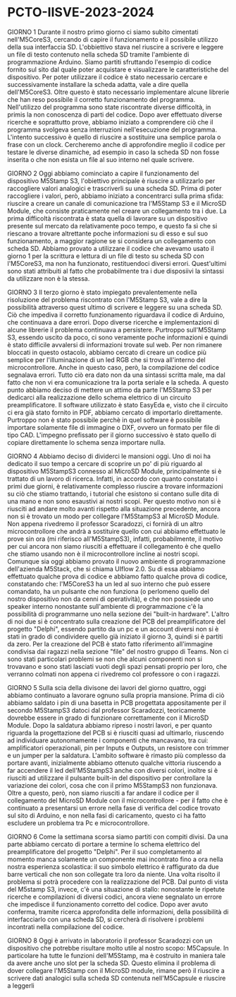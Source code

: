 # PCTO-IISVE-2023-2024

GIORNO 1
Durante il nostro primo giorno ci siamo subito cimentati nell'M5CoreS3, cercando di capire il funzionamento e il possibile utilizzo della sua interfaccia SD. L'obbiettivo stava nel riuscire a scrivere e leggere un file di testo 
contenuto nella scheda SD tramite l'ambiente di programmazione Arduino. Siamo partiti sfruttando l'esempio di codice fornito sul sito dal quale poter acquistare e visualizzare le caratteristiche del dispositivo. Per poter 
utilizzare il codice è stato necessario cercare e successivamente installare la scheda adatta, vale a dire quella dell'M5CoreS3. Oltre questo è stato necessario implementare alcune librerie che han reso possibile il corretto 
funzionamento del programma. Nell'utilizzo del programma sono state riscontrate diverse difficoltà, in primis la non conoscenza di parti del codice. Dopo aver effettuato diverse ricerche e soprattutto prove, abbiamo 
iniziato a comprendere ciò che il programma svolgeva senza interruzioni nell'esecuzione del programma. L'intento successivo è quello di riuscire a sostituire una semplice parola o frase con un clock. Cercheremo anche 
di approfondire meglio il codice per testare le diverse dinamiche, ad esempio in caso la scheda SD non fosse inserita o che non esista un file al suo interno nel quale scrivere. 

GIORNO 2
Oggi abbiamo cominciato a capire il funzionamento del dispositivo M5Stamp S3, l'obiettivo principale è riuscire a utilizzarlo per raccogliere valori analogici e trascriverli su una scheda SD. Prima di poter raccogliere i valori, però, abbiamo iniziato a concentrarci sulla prima sfida: riuscire a creare un canale di comunicazione tra l'M5Stamp S3 e il MicroSD Module, che consiste praticamente nel creare un collegamento tra i due. La prima difficoltà riscontrata è stata quella di lavorare su un dispositivo presente sul mercato da relativamente poco tempo, e questo fa sì che si riescano a trovare altrettante poche informazioni su di esso e sul suo funzionamento, a maggior ragione se si considera un collegamento con scheda SD. Abbiamo provato a utilizzare il codice che avevamo usato il giorno 1 per la scrittura e lettura di un file di testo su scheda SD con l'M5CoreS3, ma non ha funzionato, restituendoci diversi errori. Quest'ultimi sono stati attribuiti al fatto che probabilmente tra i due disposiivi la sintassi da utilizzare non è la stessa. 

GIORNO 3
Il terzo giorno è stato impiegato prevalentemente nella risoluzione del problema riscontrato con l'M5Stamp S3, vale a dire la possibilità attraverso quest ultimo di scrivere e leggere su una scheda SD. Ciò che impediva il corretto funzionamento riguardava il codice di Arduino, che continuava a dare errori. Dopo diverse ricerche e implementazioni di alcune librerie il problema continuava a persistere. Purtroppo sull'M5Stamp S3, essendo uscito da poco, ci sono veramente poche informazioni e quindi è stato difficile avvalersi di informazioni trovate sul web. Per non rimanere bloccati in questo ostacolo, abbiamo cercato di creare un codice più semplice per l'illuminazione di un led RGB che si trova all'interno del microcontrollore. Anche in questo caso, però, la compilazione del codice segnalava errori. Tutto ciò era dato non da una sintassi scritta male, ma dal fatto che non vi era comunicazione tra la porta seriale e la scheda. A questo punto abbiamo deciso di mettere un attimo da parte l'M5Stamp S3 per dedicarci alla realizzazione dello schema elettrico di un circuito preamplificatore. Il software utilizzato è stato EasyEda e, visto che il circuito ci era già stato fornito in PDF, abbiamo cercato di importarlo direttamente. Purtroppo non è stato possibile perchè in quel software è possibile importare solamente file di immagine o DXF, ovvero un formato per file di tipo CAD. L'impegno prefissato per il giorno successivo è stato quello di copiare direttamente lo schema senza importare nulla.

GIORNO 4
Abbiamo deciso di dividerci le mansioni oggi. Uno di noi ha dedicato il suo tempo a cercare di scoprire un po' di più riguardo al dispositivo M5StampS3 connesso al MicroSD Module, principalmente si è trattato di un lavoro di ricerca. Infatti, in accordo con quanto constatato i primi due giorni, è relativamente complesso riuscire a trovare informazioni su ciò che stiamo trattando, i tutorial che esistono si contano sulle dita di una mano e non sono esaustivi ai nostri scopi. Per questo motivo non si è riusciti ad andare molto avanti rispetto alla situazione precedente, ancora non si è trovato un modo per collegare l'M5StampS3 al MicroSD Module. Non appena rivedremo il professor Scaradozzi, ci fornirà di un altro microcontrollore che andrà a sostituire quello con cui abbiamo effettuato le prove sin ora (mi riferisco all'M5StampS3), infatti, probabilmente, il motivo per cui ancora non siamo riusciti a effettuare il collegamento è che quello che stiamo usando non è il microcontrollore incline ai nostri scopi. Comunque sia oggi abbiamo provato il nuovo ambiente di programmazione dell'azienda M5Stack, che si chiama UIflow 2.0. Su di essa abbiamo effettuato qualche prova di codice e abbiamo fatto qualche prova di codice, constatando che: l'M5CoreS3 ha un led al suo interno che può essere comandato, ha un pulsante che non funziona (o perlomeno quello del nostro dispositivo non da cenni di operatività), e che non possiede uno speaker interno nonostante sull'ambiente di programmazione c'è la possibilità di programmarne uno nella sezione dei "built-in hardware". L'altro di noi due si è concentrato sulla creazione del PCB del preamplificatore del progetto "Delphi", essendo partito da un pc e un account diversi non si è stati in grado di condividere quello già iniziato il giorno 3, quindi si è partiti da zero. Per la creazione del PCB è stato fatto riferimento all'immagine condivisa dai ragazzi nella sezione "file" del nostro gruppo di Teams. Non ci sono stati particolari problemi se non che alcuni componenti non si trovavano e sono stati lasciati vuoti degli spazi pensati proprio per loro, che verranno colmati non appena ci rivedremo col professore o con i ragazzi.

GIORNO 5
Sulla scia della divisone dei lavori del giorno quattro, oggi abbiamo continuato a lavorare ognuno sulla propria mansione. Prima di ciò abbiamo saldato i pin di una basetta in PCB progettata appositamente per il secondo M5StampS3 datoci dal professor Scaradozzi, teoricamente dovrebbe essere in grado di funzionare correttamente con il MicroSD Module. Dopo la saldatura abbiamo ripreso i nostri lavori, e per quanto riguarda la progettazione del PCB si è riusciti quasi ad ultimarlo, riuscendo ad individuare autonomamente i componenti che mancavano, tra cui: amplificatori operazionali, pin per Inputs e Outputs, un resistore con trimmer e un jumper per la saldatura. L'ambito software è rimasto più complesso da portare avanti, inizialmente abbiamo ottenuto qualche vittoria riuscendo a far accendere il led dell'M5StampS3 anche con diversi colori, inoltre si è riusciti ad utilizzare il pulsante built-in del dispositivo per controllare la variazione dei colori, cosa che con il primo M5StampS3 non funzionava. Oltre a questo, però, non siamo riusciti a far andare il codice per il collegamento del MicroSD Module con il microcontrollore - per il fatto che è continuato a presentarsi un errore nella fase di verifica del codice trovato sul sito di Arduino, e non nella fasi di caricamento, questo ci ha fatto escludere un problema tra Pc e microcontrollore.

GIORNO 6
Come la settimana scorsa siamo partiti con compiti divisi. Da una parte abbiamo cercato di portare a termine lo schema elettrico del preamplificatore del progetto "Delphi". Per il suo completamento al momento manca solamente un componente mai incontrato fino a ora nella nostra esperienza scolastica: il suo simbolo elettrico è raffigurato da due barre verticali che non son collegate tra loro da niente. Una volta risolto il problema si potrà procedere con la realizzazione del PCB. Dal punto di vista del M5stamp S3, invece, c'è una situazione di stallo: nonostante le ripetute ricerche e compilazioni di diversi codici, ancora viene segnalato un errore che impedisce il funzionamento corretto del codice. Dopo aver avuto conferma, tramite ricerca approfondita delle informazioni, della possibilità di interfacciarlo con una scheda SD, si cercherà di risolvere i problemi incontrati nella compilazione del codice.

GIORNO 8
Oggi è arrivato in laboratorio il professor Scaradozzi con un dispositivo che potrebbe risultare molto utile al nostro scopo: M5Capsule. In particolare ha tutte le funzioni dell'M5Stamp, ma è costruito in maniera tale da avere anche uno slot per la scheda SD. Questo elimina il problema di dover collegare l'M5Stamp con il MicroSD module, rimane però il riuscire a scrivere dati analogici sulla scheda SD contenuta nell'M5Capsule e riuscire a leggerli
